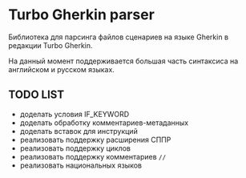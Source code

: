 # Turbo Gherkin parser

Библиотека для парсинга файлов сценариев на языке Gherkin в редакции Turbo Gherkin. 

На данный момент поддерживается большая часть синтаксиса на английском и русском языках.

## TODO LIST
* доделать условия IF_KEYWORD
* доделать обработку комментариев-метаданных
* доделать вставок для инструкций
* реализовать поддержку расширения СППР
* реализовать поддержку циклов
* реализовать поддержку комментариев `//`
* реализовать национальных языков